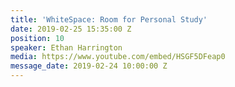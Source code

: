 ```yaml
---
title: 'WhiteSpace: Room for Personal Study'
date: 2019-02-25 15:35:00 Z
position: 10
speaker: Ethan Harrington
media: https://www.youtube.com/embed/HSGF5DFeap0
message_date: 2019-02-24 10:00:00 Z
---
```


